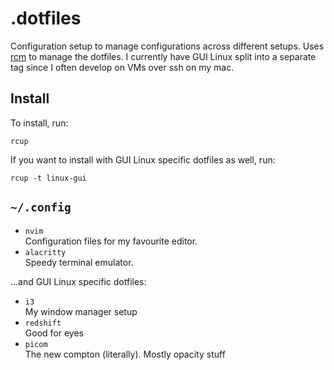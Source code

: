 # .dotfiles

Configuration setup to manage configurations across different setups. Uses [rcm](https://github.com/thoughtbot/rcm) to manage the dotfiles. I currently have GUI Linux split into a separate tag since I often develop on VMs over ssh on my mac.

## Install

To install, run:

```
rcup
```

If you want to install with GUI Linux specific dotfiles as well, run:

```
rcup -t linux-gui
```

## `~/.config`

- `nvim`  
  Configuration files for my favourite editor.
- `alacritty`  
  Speedy terminal emulator.

...and GUI Linux specific dotfiles:

- `i3`  
  My window manager setup
- `redshift`  
  Good for eyes
- `picom`  
  The new compton (literally). Mostly opacity stuff
